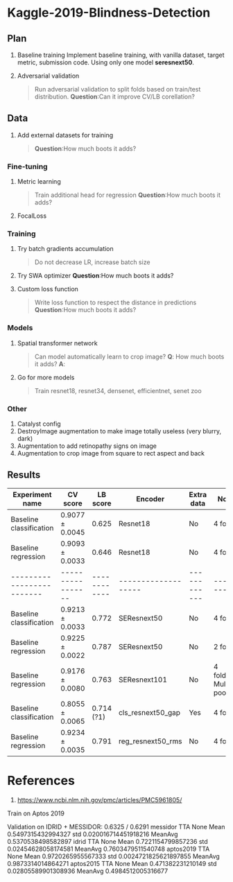 # Kaggle-2019-Blindness-Detection

## Plan

1. Baseline training
Implement baseline training, with vanilla dataset, target metric, submission code.
Using only one model **seresnext50**.

1. Adversarial validation
    > Run adversarial validation to split folds based on train/test distribution. 
    **Question**:Can it improve CV/LB corellation? 

## Data

1. Add external datasets for training
    > **Question**:How much boots it adds? 


### Fine-tuning
1. Metric learning
    > Train additional head for regression
    **Question**:How much boots it adds? 

1. FocalLoss

### Training
1. Try batch gradients accumulation
    > Do not decrease LR, increase batch size

1. Try SWA optimizer
    **Question**:How much boots it adds? 

1. Custom loss function
    > Write loss function to respect the distance in predictions
      **Question**:How much boots it adds? 

### Models

1. Spatial transformer network
    > Can model automatically learn to crop image?
    **Q**: How much boots it adds? 
    **A**: 

1. Go for more models
    > Train resnet18, resnet34, densenet, efficientnet, senet zoo

### Other

1. Catalyst config
1. DestroyImage augmentation to make image totally useless (very blurry, dark)
2. Augmentation to add retinopathy signs on image
3. Augmentation to crop image from square to rect aspect and back 

## Results

| Experiment name         | CV score        | LB score   | Encoder           | Extra data | Note    |
|-------------------------|-----------------|------------|-------------------|------------|---------|
| Baseline classification | 0.9077 ± 0.0045 | 0.625      | Resnet18          | No         | 4 folds |
| Baseline regression     | 0.9093 ± 0.0033 | 0.646      | Resnet18          | No         | 4 folds |
|-------------------------|-----------------|------------|-------------------|------------|---------|
| Baseline classification | 0.9213 ± 0.0033 | 0.772      | SEResnext50       | No         | 4 folds |
| Baseline regression     | 0.9225 ± 0.0022 | 0.787      | SEResnext50       | No         | 2 folds |
| Baseline regression     | 0.9176 ± 0.0080 | 0.763      | SEResnext101      | No         | 4 folds, Multi-pooling |
| Baseline classification | 0.8055 ± 0.0065 | 0.714 (?1) | cls_resnext50_gap | Yes        | 4 folds |
| Baseline regression     | 0.9234 ± 0.0035 | 0.791      | reg_resnext50_rms | No         | 4 folds |

# References

1. https://www.ncbi.nlm.nih.gov/pmc/articles/PMC5961805/

Train on Aptos 2019

Validation on IDRID + MESSIDOR: 0.6325 / 0.6291
messidor TTA None Mean 0.5497315432994327 std 0.020016714451918216 MeanAvg 0.5370538498582897
idrid TTA None Mean 0.7221154799857236 std 0.02454628058174581 MeanAvg 0.7603479511540748
aptos2019 TTA None Mean 0.9720265955567333 std 0.0024721825621897855 MeanAvg 0.9873314014864271
aptos2015 TTA None Mean 0.471382231210149 std 0.02805589901308936 MeanAvg 0.4984512005316677
